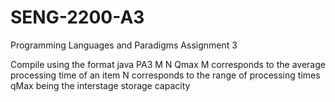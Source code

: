 # SENG-2200-A3
Programming Languages and Paradigms Assignment 3

Compile using the format
java PA3 M N Qmax
M corresponds to the average processing time of an item 
N corresponds to the range of processing times
qMax being the interstage storage capacity

